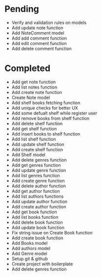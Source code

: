 # Pending
- Verify and validation rules on models
- Add update note function
- Add NoteComment model
- Add add comment function
- Add edit comment function
- Add delete comment function

# Completed
- Add get note function
- Add list notes function
- Add create note function
- Create Note model
- Add shelf books fetching function
- Add unique checks for better UX
- Add some defualt shelf while register user
- Add remove books from shelf function
- Add delete shelf function
- Add get shelf function
- Add insert books to shelf function
- Add list shelf function
- Add update shelf function
- Add create shelf function
- Add Shelf model
- Add delete genres function
- Add get genres function
- Add update genre function
- Add list genres function
- Add create genre function
- Add delete author function
- Add get author function
- Add list authors functions
- Add update author function
- Add create author function
- Add get book function
- Add list books function
- Add delete book function
- Add update book function
- Fix string issue on Create Book function
- Add create book function
- Add Books model
- Add authors model
- Add Genre model
- Setup git & github
- Create project with boilerplate
- Add delete genres function